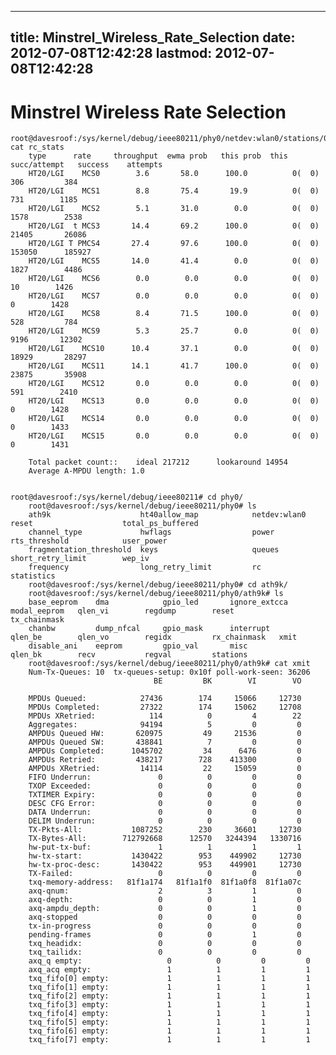 
---
title: Minstrel_Wireless_Rate_Selection
date: 2012-07-08T12:42:28
lastmod: 2012-07-08T12:42:28
---
Minstrel Wireless Rate Selection
================================

    root@davesroof:/sys/kernel/debug/ieee80211/phy0/netdev:wlan0/stations/00:27:22:a8:a3:1a# cat rc_stats
        type      rate     throughput  ewma prob   this prob  this succ/attempt   success    attempts
        HT20/LGI    MCS0        3.6       58.0      100.0          0(  0)        306         384
        HT20/LGI    MCS1        8.8       75.4       19.9          0(  0)        731        1185
        HT20/LGI    MCS2        5.1       31.0        0.0          0(  0)       1578        2538
        HT20/LGI  t MCS3       14.4       69.2      100.0          0(  0)      21405       26086
        HT20/LGI T PMCS4       27.4       97.6      100.0          0(  0)     153050      185927
        HT20/LGI    MCS5       14.0       41.4        0.0          0(  0)       1827        4486
        HT20/LGI    MCS6        0.0        0.0        0.0          0(  0)         10        1426
        HT20/LGI    MCS7        0.0        0.0        0.0          0(  0)          0        1428
        HT20/LGI    MCS8        8.4       71.5      100.0          0(  0)        528         784
        HT20/LGI    MCS9        5.3       25.7        0.0          0(  0)       9196       12302
        HT20/LGI    MCS10      10.4       37.1        0.0          0(  0)      18929       28297
        HT20/LGI    MCS11      14.1       41.7      100.0          0(  0)      23875       35908
        HT20/LGI    MCS12       0.0        0.0        0.0          0(  0)        591        2410
        HT20/LGI    MCS13       0.0        0.0        0.0          0(  0)          0        1428
        HT20/LGI    MCS14       0.0        0.0        0.0          0(  0)          0        1433
        HT20/LGI    MCS15       0.0        0.0        0.0          0(  0)          0        1431

        Total packet count::    ideal 217212      lookaround 14954
        Average A-MPDU length: 1.0


    root@davesroof:/sys/kernel/debug/ieee80211# cd phy0/
        root@davesroof:/sys/kernel/debug/ieee80211/phy0# ls
        ath9k                    ht40allow_map            netdev:wlan0             reset                    total_ps_buffered
        channel_type             hwflags                  power                    rts_threshold            user_power
        fragmentation_threshold  keys                     queues                   short_retry_limit        wep_iv
        frequency                long_retry_limit         rc                       statistics
        root@davesroof:/sys/kernel/debug/ieee80211/phy0# cd ath9k/
        root@davesroof:/sys/kernel/debug/ieee80211/phy0/ath9k# ls
        base_eeprom    dma            gpio_led       ignore_extcca  modal_eeprom   qlen_vi        regdump        reset          tx_chainmask
        chanbw         dump_nfcal     gpio_mask      interrupt      qlen_be        qlen_vo        regidx         rx_chainmask   xmit
        disable_ani    eeprom         gpio_val       misc           qlen_bk        recv           regval         stations
        root@davesroof:/sys/kernel/debug/ieee80211/phy0/ath9k# cat xmit
        Num-Tx-Queues: 10  tx-queues-setup: 0x10f poll-work-seen: 36206
                                    BE         BK        VI        VO

        MPDUs Queued:            27436        174     15066     12730
        MPDUs Completed:         27322        174     15062     12708
        MPDUs XRetried:            114          0         4        22
        Aggregates:              94194          5         0         0
        AMPDUs Queued HW:       620975         49     21536         0
        AMPDUs Queued SW:       438841          7         0         0
        AMPDUs Completed:      1045702         34      6476         0
        AMPDUs Retried:         438217        728    413300         0
        AMPDUs XRetried:         14114         22     15059         0
        FIFO Underrun:               0          0         0         0
        TXOP Exceeded:               0          0         0         0
        TXTIMER Expiry:              0          0         0         0
        DESC CFG Error:              0          0         0         0
        DATA Underrun:               0          0         0         0
        DELIM Underrun:              0          0         0         0
        TX-Pkts-All:           1087252        230     36601     12730
        TX-Bytes-All:        712792668      12570   3244394   1330716
        hw-put-tx-buf:               1          1         1         1
        hw-tx-start:           1430422        953    449902     12730
        hw-tx-proc-desc:       1430422        953    449901     12730
        TX-Failed:                   0          0         0         0
        txq-memory-address:   81f1a174   81f1a1f0  81f1a0f8  81f1a07c
        axq-qnum:                    2          3         1         0
        axq-depth:                   0          0         1         0
        axq-ampdu_depth:             0          0         1         0
        axq-stopped                  0          0         0         0
        tx-in-progress               0          0         0         0
        pending-frames               0          0         1         0
        txq_headidx:                 0          0         0         0
        txq_tailidx:                 0          0         0         0
        axq_q empty:                   0          0         0         0
        axq_acq empty:                 1          1         1         1
        txq_fifo[0] empty:             1          1         1         1
        txq_fifo[1] empty:             1          1         1         1
        txq_fifo[2] empty:             1          1         1         1
        txq_fifo[3] empty:             1          1         1         1
        txq_fifo[4] empty:             1          1         1         1
        txq_fifo[5] empty:             1          1         1         1
        txq_fifo[6] empty:             1          1         1         1
        txq_fifo[7] empty:             1          1         1         1

